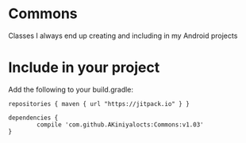 # Commons
Classes I always end up creating and including in my Android projects

# Include in your project
<p>Add the following to your build.gradle:</p>

  `repositories {
	    maven {
	        url "https://jitpack.io"
	    }
	}`
	
	dependencies {
	        compile 'com.github.AKiniyalocts:Commons:v1.03'
	}
